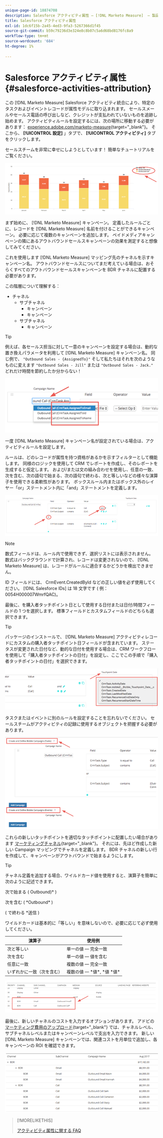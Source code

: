 ```yaml
---
unique-page-id: 18874708
description: Salesforce アクティビティ属性 — [!DNL Marketo Measure]  — 製品ドキュメント
title: Salesforce アクティビティ属性
exl-id: 1dc6f15b-2a45-4ed3-9fa3-5267366d1f45
source-git-commit: b59c79236d3e324e8c8b07c5a6d68bd8176fc8a9
workflow-type: tm+mt
source-wordcount: '684'
ht-degree: 1%

---
```


# Salesforce アクティビティ属性 {#salesforce-activities-attribution}

この [!DNL Marketo Measure] Salesforce アクティビティ統合により、特定のタスクおよびイベントレコードが属性モデルに取り込まれます。 セールスメールやセールス電話の呼び出しなど、クレジットが支払われていないものを追跡し始めます。 アクティビティルールを設定するには、次の場所に移動する必要があります： [experience.adobe.com/marketo-measure](https://experience.adobe.com/marketo-measure){target=&quot;_blank&quot;}。 そこから、 **[!UICONTROL 設定]** 」タブで、 **[!UICONTROL アクティビティ]** タブをクリックします。

セールスチームを非常に幸せにしようとしています！ 簡単なチュートリアルをご覧ください。

![](assets/1.png)

まず始めに、 [!DNL Marketo Measure] キャンペーン。 定義したルールごとに、レコードを [!DNL Marketo Measure] 名前を付けることができるキャンペーン。 必要に応じて複数のキャンペーンを追加します。 ペイドメディアキャンペーンの隣にあるアウトバウンドセールスキャンペーンの効果を測定すると想像してみてください。

これを使用します [!DNL Marketo Measure] マッピング先のチャネルを示すキャンペーン名。 アウトバウンドセールスについてまだ考えている場合は、おそらくすべてのアウトバウンドセールスキャンペーンを BDR チャネルに配置する必要があります。

この階層について理解する：

* チャネル
   * サブチャネル
      * キャンペーン
      * キャンペーン
   * サブチャネル
      * キャンペーン

>[!TIP]
>
>例えば、各セールス担当に対して一意のキャンペーンを設定する場合は、動的な置き換えパラメータを利用して [!DNL Marketo Measure] キャンペーン名。 同じ例で、 `"Outbound Sales - {AssignedTo}"` そして私たちはそれを次のようなものに変えます `"Outbound Sales - Jill"` または `"Outbound Sales - Jack."` どれだけ時間を節約したか分からない！

![](assets/2.png)

一度 [!DNL Marketo Measure] キャンペーン名が設定されている場合は、アクティビティルールを設定します。

ルールは、どのレコードが属性を持つ資格があるかを示すフィルターとして機能します。 同様のロジックを使用して CRM でレポートを作成し、そのレポートを生成すると仮定します。 および/または文の組み合わせを使用し、任意の一致、次を含む、次の語句で始まる、次の語句で終わる、次と等しいなどの様々な演算子を使用できる柔軟性があります。 ボックスルール内またはボックス外のレイヤー「or」ステートメント内に「and」ステートメントを定義します。

![](assets/3.png)

>[!NOTE]
>
>数式フィールドは、ルール内で使用できず、選択リストには表示されません。 数式はバックグラウンドで計算され、レコードは変更されないので、 [!DNL Marketo Measure] は、レコードがルールに適合するかどうかを検出できません。
>
>ID フィールドには、 CrmEvent.CreatedById などの正しい値を必ず使用してください。 [!DNL Salesforce IDs] は 18 文字です ( 例：0054H000007WmrfQAC)。

最後に、を購入者タッチポイント日として使用する日付または日付/時間フィールドの 1 つを選択します。 標準フィールドとカスタムフィールドのどちらも選択できます。

>[!TIP]
>
>パッケージのインストールで、 [!DNL Marketo Measure] アクティビティレコードにカスタムの購入者タッチポイント日フィールドが含まれています。 ステータスが変更された日付など、動的な日付を使用する場合は、CRM ワークフローを使用して「購入者タッチポイントの日付」を設定し、ここでこの手順で「購入者タッチポイントの日付」を選択できます。

![](assets/4.png)

タスクまたはイベントに別のルールを設定することを忘れないでください。 セールスチームがアクティビティの記録に使用するオブジェクトを把握する必要があります。

![](assets/5.png)

これらの新しいタッチポイントを適切なタッチポイントに配置したい場合があります [マーケティングチャネル](https://experience.adobe.com/#/marketo-measure/MyAccount/Business?busView=false&amp;id=10#/!/MyAccount/Business/Account.Settings.SettingsHome?tab=Channels.Online%20Channels){target=&quot;_blank&quot;}。 それには、先ほど作成した新しい Campaign マッピングでチャネルを定義します。 BDR チャネルの新しい行を作成して、キャンペーンがアウトバウンドで始まるようにします。

>[!TIP]
>
>チャネル定義を追加する場合、ワイルドカード値を使用すると、演算子を簡単に次のように記述できます。
>
>次で始まる ( Outbound)&#42; )
>
>次を含む ( &#42;Outbound&#42; )
>
>( で終わる &#42;送信 )
>
>ワイルドカードは基本的に「等しい」を意味しないので、必要に応じて必ず使用してください。

| **演算子** | **使用例** |
|---|---|
| 次と等しい | 単一の値 — 完全一致 |
| 次を含む | 単一の値 — 値を含む |
| 任意に一致 | 複数の値 — 完全一致 |
| いずれかに一致（次を含む） | 複数の値 — &#42;値&#42;, &#42;値 &#42;値&#42; |

![](assets/6.png)

最後に、新しいチャネルのコストを入力するオプションがあります。 アドビの [マーケティング費用のアップロード](https://experience.adobe.com/#/marketo-measure/MyAccount/Business?busView=false&amp;id=10#/!/MyAccount/Business/Account.Settings.SettingsHome?tab=Reporting.Marketing%20Spend){target=&quot;_blank&quot;} では、チャネルレベル、サブチャネルレベルまたはキャンペーンレベルで支出を入力できます。 新しい [!DNL Marketo Measure] キャンペーンでは、関連コストを月単位で追加し、各キャンペーンの ROI を確認できます。

![](assets/7.png)

>[!MORELIKETHIS]
>
>[アクティビティ属性に関する FAQ](/help/advanced-marketo-measure-features/activities-attribution/activities-attribution-faq.md)

